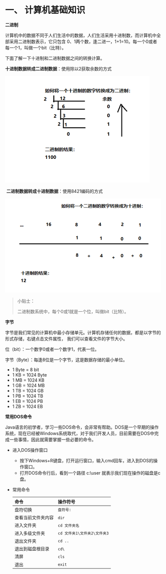 # 一、 计算机基础知识

**二进制**

计算机中的数据不同于人们生活中的数据，人们生活采用十进制数，而计算机中全部采用二进制数表示，它只包含 0、1两个数，逢二进一，1+1=10。每一个0或者每一个1，叫做一个bit（比特）。

下面了解一下十进制和二进制数据之间的转换计算。 

**十进制数据转成二进制数据**：使用除以2获取余数的方式

![](../img/01-二进制与十进制的转换运算.png)

​	**二进制数据转成十进制数据**：使用8421编码的方式

![](../img/02-二进制与十进制的转换运算.png)

> 小贴士：
>
> 二进制数系统中，每个0或1就是一个位，叫做bit（比特）。

**字节**

字节是我们常见的计算机中最小存储单元。计算机存储任何的数据，都是以字节的形式存储，右键点击文件属性， 我们可以查看文件的字节大小。

位（bit）：一个数字0或者一个数字1，代表一位。

字节（Byte）：每逢8位是一个字节，这是数据存储的最小单位。

- 1 Byte = 8 bit
- 1 KB = 1024 Byte
- 1 MB = 1024 KB
- 1 GB = 1024 MB
- 1 TB = 1024 GB
- 1 PB = 1024 TB
- 1 EB = 1024 PB
- 1 ZB = 1024 EB

**常用DOS命令**

Java语言的初学者，学习一些DOS命令，会非常有帮助。DOS是一个早期的操作系统，现在已经被Windows系统取代，对于我们开发人员，目前需要在DOS中完成一些事情，因此就需要掌握一些必要的命令。 

- 进入DOS操作窗口

  - 按下Windows+R键盘，打开运行窗口，输入cmd回车，进入到DOS的操作窗口。
  - 打开DOS命令行后，看到一个路径 c:\user 就表示我们现在操作的磁盘是c盘。

- 常用命令

  | 命令               | 操作符号                     |
  | :----------------- | ---------------------------- |
  | 盘符切换           | `盘符号:`                    |
  | 查看当前文件夹内容 | `dir`                        |
  | 进入文件夹         | `cd 文件夹名`                |
  | 进入多级文件夹     | `cd 文件夹1\文件夹2\文件夹3` |
  | 退出文件夹         | `cd ..`                      |
  | 退出到磁盘根目录   | `cd\`                        |
  | 清屏               | `cls`                        |
  | 退出               | `exit`                       |

